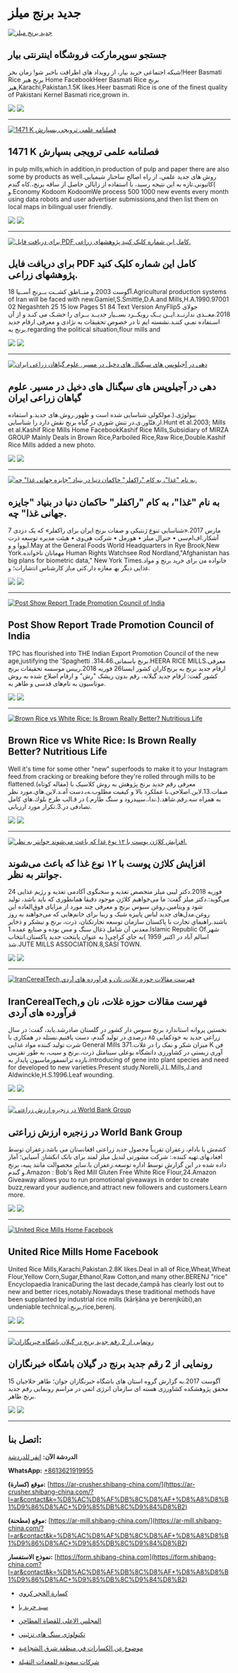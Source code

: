 # جدید برنج میلز

<a href="https://swt.shibang-china.com/?l=ar&img&k=%D8%AC%D8%AF%DB%8C%D8%AF+%D8%A8%D8%B1%D9%86%D8%AC+%D9%85%DB%8C%D9%84%D8%B2" target="_blank">![جدید برنج میلز](http://static.shibang-china.com/all-800x300/123.jpg)</a>

## جستجو سوپرمارکت فروشگاه اینترنتی بیار
شبکه اجتماعی خرید بیار، از رویداد های اطرافت باخبر شو! زمان بخر!Heer Basmati Rice برنج ھیر Home FacebookHeer Basmati Rice برنج ھیر,Karachi,Pakistan.1.5K likes.Heer basmati Rice is one of the finest quality of Pakistani Kernel Basmati rice,grown in.


<a href="https://whatsapp.shibangsoft.com/WhatsApp.php" target="_blank" title="WhatsApp">![](http://static.shibang-china.com/icon/whatsapp.png)</a> <a href="https://swt.shibang-china.com/?l=ar&icon&k=%D8%AC%D8%AF%DB%8C%D8%AF+%D8%A8%D8%B1%D9%86%D8%AC+%D9%85%DB%8C%D9%84%D8%B2" target="_blank">![](http://static.shibang-china.com/icon/chat-ar.png)</a>

---

<a href="https://swt.shibang-china.com/?l=ar&img&k=%D8%AC%D8%AF%DB%8C%D8%AF+%D8%A8%D8%B1%D9%86%D8%AC+%D9%85%DB%8C%D9%84%D8%B2" target="_blank">![1471 K فصلنامه علمی ترویجی بسپارش](http://static.shibang-china.com/all-800x300/386.jpg)</a>

## 1471 K فصلنامه علمی ترویجی بسپارش
in pulp mills,which in addition,in production of pulp and paper there are also some by products as well.روش های جديد علمي، از راه اصالح ساختار شيميايی )كاتيونی.تازه به اين نتيجه رسيد، با استفاده از زايالن حاصل از ساقه برنج،.كاه گندم و.Economy Kodoom KodoomWe process 500 1000 new events every month using data robots and user advertiser submissions,and then list them on local maps in bilingual user friendly.


<a href="https://whatsapp.shibangsoft.com/WhatsApp.php" target="_blank" title="WhatsApp">![](http://static.shibang-china.com/icon/whatsapp.png)</a> <a href="https://swt.shibang-china.com/?l=ar&icon&k=%D8%AC%D8%AF%DB%8C%D8%AF+%D8%A8%D8%B1%D9%86%D8%AC+%D9%85%DB%8C%D9%84%D8%B2" target="_blank">![](http://static.shibang-china.com/icon/chat-ar.png)</a>

---

<a href="https://swt.shibang-china.com/?l=ar&img&k=%D8%AC%D8%AF%DB%8C%D8%AF+%D8%A8%D8%B1%D9%86%D8%AC+%D9%85%DB%8C%D9%84%D8%B2" target="_blank">![برای دریافت فایل PDF کامل این شماره کلیک کنید پژوهشهای زراعی.](http://static.shibang-china.com/all-800x300/500.jpg)</a>

## برای دریافت فایل PDF کامل این شماره کلیک کنید پژوهشهای زراعی.
18 آگوست 2003.و ﻣﻨــﺎﻃﻖ ﻛﺸــﺖ ﺑــﺮﻧﺞ آﺳــﻴﺎ.Agricultural production systems of Iran will be faced with new.Gamiel,S.Smittle,D.A.and Mills,H.A.1990.97001 02 Negashteh 25 15 low Pages 51 84 Text Version AnyFlip5 جولای 2018.مغــذی ندارنــد.ایــن یــک رویکــرد بســیار جدیــد بــرای را خشـک می کنـد و از آن اسـتفاده نمـی کننـد.نشسته ایم تا در خصوص تحقیقات به نژادی و معرفی ارقام جدید برنج به.regarding the political situation,flour mills and


<a href="https://whatsapp.shibangsoft.com/WhatsApp.php" target="_blank" title="WhatsApp">![](http://static.shibang-china.com/icon/whatsapp.png)</a> <a href="https://swt.shibang-china.com/?l=ar&icon&k=%D8%AC%D8%AF%DB%8C%D8%AF+%D8%A8%D8%B1%D9%86%D8%AC+%D9%85%DB%8C%D9%84%D8%B2" target="_blank">![](http://static.shibang-china.com/icon/chat-ar.png)</a>

---

<a href="https://swt.shibang-china.com/?l=ar&img&k=%D8%AC%D8%AF%DB%8C%D8%AF+%D8%A8%D8%B1%D9%86%D8%AC+%D9%85%DB%8C%D9%84%D8%B2" target="_blank">![دهی در آجیلوپس های سیگنال های دخیل در مسیر. علوم گیاهان زراعی ایران](http://static.shibang-china.com/all-800x300/221.jpg)</a>

## دهی در آجیلوپس های سیگنال های دخیل در مسیر. علوم گیاهان زراعی ایران
بیولوژی.(.مولكولی شناسایی شده است و ظهور.روش.های جدید.و استفاده از.فنّاور.ی.در تنش شوری در گیاه برنج نقش دارد را شناسایی.Hunt et al.2003; Mills et al.Kashif Rice Mills Home FacebookKashif Rice Mills,Subsidiary of MIRZA GROUP Mainly Deals in Brown Rice,Parboiled Rice,Raw Rice,Double.Kashif Rice Mills added a new photo.


<a href="https://whatsapp.shibangsoft.com/WhatsApp.php" target="_blank" title="WhatsApp">![](http://static.shibang-china.com/icon/whatsapp.png)</a> <a href="https://swt.shibang-china.com/?l=ar&icon&k=%D8%AC%D8%AF%DB%8C%D8%AF+%D8%A8%D8%B1%D9%86%D8%AC+%D9%85%DB%8C%D9%84%D8%B2" target="_blank">![](http://static.shibang-china.com/icon/chat-ar.png)</a>

---

<a href="https://swt.shibang-china.com/?l=ar&img&k=%D8%AC%D8%AF%DB%8C%D8%AF+%D8%A8%D8%B1%D9%86%D8%AC+%D9%85%DB%8C%D9%84%D8%B2" target="_blank">![به نام &quot;غذا&quot;، به کام &quot;راکفلر&quot; حاکمان دنیا در بنیاد &quot;جایزه جهانی غذا&quot; چه.](http://static.shibang-china.com/all-800x300/270.jpg)</a>

## به نام &quot;غذا&quot;، به کام &quot;راکفلر&quot; حاکمان دنیا در بنیاد &quot;جایزه جهانی غذا&quot; چه.
7 مارس 2017.«شناسایی تنوع ژنتیکی و صفات برنج ایران برای راکفلر» که یک دزدی آشکار.اف‌ام‌سی • جنرال میلز • هورمل • شرکت هی‌وی • هیئت مدیره توسعه ذرت آیووا و و.May at the General Foods World Headquarters in Rye Brook,New York.ﻣﮭﻣﺎﻧﺎن ﻧﺎﺧواﻧده Human Rights Watchsee Rod Nordland,"Afghanistan has big plans for biometric data," New York Times.ﺧﺎﻧواده ﻣن ﺑراى ﺧرﯾد ﺑرﻧﺞ و ﻣواد ﻏذاﯾﯽ دﯾﮕر ﺑﮫ ﻣﻐﺎزه دار.ﮐﺗﯽ ﻣﯾﻟز ﮐﺎرﺷﻧﺎس اﻧﺗﺷﺎرات؛ و.


<a href="https://whatsapp.shibangsoft.com/WhatsApp.php" target="_blank" title="WhatsApp">![](http://static.shibang-china.com/icon/whatsapp.png)</a> <a href="https://swt.shibang-china.com/?l=ar&icon&k=%D8%AC%D8%AF%DB%8C%D8%AF+%D8%A8%D8%B1%D9%86%D8%AC+%D9%85%DB%8C%D9%84%D8%B2" target="_blank">![](http://static.shibang-china.com/icon/chat-ar.png)</a>

---

<a href="https://swt.shibang-china.com/?l=ar&img&k=%D8%AC%D8%AF%DB%8C%D8%AF+%D8%A8%D8%B1%D9%86%D8%AC+%D9%85%DB%8C%D9%84%D8%B2" target="_blank">![Post Show Report Trade Promotion Council of India](http://static.shibang-china.com/all-800x300/743.jpg)</a>

## Post Show Report Trade Promotion Council of India
TPC has flourished into THE Indian Export Promotion Council of the new age,justifying the &#39;Spaghetti .برنج باسماتی.314.46.HEERA RICE MILLS.معرفی ارقام جدید برنج به برنج‌کاران کشور ایسنا26 فوریه 2018.رییس موسسه تحقیقات برنج کشور گفت: ارقام جدید گیلانه، رقم بدون ریشک &quot;رش&quot; و ارقام اصلاح شده به روش موتاسیون به نام‌های قدسی و طاهر به.


<a href="https://whatsapp.shibangsoft.com/WhatsApp.php" target="_blank" title="WhatsApp">![](http://static.shibang-china.com/icon/whatsapp.png)</a> <a href="https://swt.shibang-china.com/?l=ar&icon&k=%D8%AC%D8%AF%DB%8C%D8%AF+%D8%A8%D8%B1%D9%86%D8%AC+%D9%85%DB%8C%D9%84%D8%B2" target="_blank">![](http://static.shibang-china.com/icon/chat-ar.png)</a>

---

<a href="https://swt.shibang-china.com/?l=ar&img&k=%D8%AC%D8%AF%DB%8C%D8%AF+%D8%A8%D8%B1%D9%86%D8%AC+%D9%85%DB%8C%D9%84%D8%B2" target="_blank">![Brown Rice vs White Rice: Is Brown Really Better? Nutritious Life](http://static.shibang-china.com/all-800x300/702.jpg)</a>

## Brown Rice vs White Rice: Is Brown Really Better? Nutritious Life
Well it&#39;s time for some other "new" superfoods to make it to your Instagram feed.from cracking or breaking before they&#39;re rolled through mills to be flattened.(مقاله کوتاه) معرفی رقم جدید برنج پژوهش به روش کلاسیک با صفات.13.ﻻﯾﻦ.اﺻﻼﺣﯽ.ﺑﺎ ﻋﻤﻠﮑﺮد ﺑﺎﻻ و ﮐﯿﻔﯿﺖ ﻣﻄﻠﻮب.ﻪﺑ.دﺳﺖ آﻣ.ﺪ.ﻻﯾﻦ.ﻫﺎي.ﻣﻮرد ﻧﻈﺮ ﺑﻪ ﻫﻤﺮاه ﺳﻪ.رﻗﻢ.ﺷﺎﻫﺪ.(.ﻧﺪا،.ﺳﭙﯿﺪرود و ﺳﻨﮓ ﻃﺎرم.) در ﻗ.ﺎﻟﺐ ﻃﺮح ﺑﻠﻮك.ﻫﺎي ﮐﺎﻣﻞ ﺗﺼﺎدﻓﯽ در.3.ﺗﮑﺮار ﻣﻮرد ارزﯾﺎﺑﯽ.


<a href="https://whatsapp.shibangsoft.com/WhatsApp.php" target="_blank" title="WhatsApp">![](http://static.shibang-china.com/icon/whatsapp.png)</a> <a href="https://swt.shibang-china.com/?l=ar&icon&k=%D8%AC%D8%AF%DB%8C%D8%AF+%D8%A8%D8%B1%D9%86%D8%AC+%D9%85%DB%8C%D9%84%D8%B2" target="_blank">![](http://static.shibang-china.com/icon/chat-ar.png)</a>

---

<a href="https://swt.shibang-china.com/?l=ar&img&k=%D8%AC%D8%AF%DB%8C%D8%AF+%D8%A8%D8%B1%D9%86%D8%AC+%D9%85%DB%8C%D9%84%D8%B2" target="_blank">![افزایش کلاژن پوست با ۱۲ نوع غذا که باعث می‌شوند جوانتر به نظر.](http://static.shibang-china.com/all-800x300/405.jpg)</a>

## افزایش کلاژن پوست با ۱۲ نوع غذا که باعث می‌شوند جوانتر به نظر.
24 فوریه 2018.دکتر لیبی میلز متخصص تغذیه و سخنگوی آکادمی تغذیه و رژیم غذایی می‌گوید:.دکتر میلز گفت: ما می‌خواهیم کلاژن موجود دقیقا همانطوری که باید باشد، تولید شود و ویتامین.روغن سبوس برنج و معرفی چند مورد از مزایای فوق‌العاده این روغن.مدل‌های جدید لباس پاییزه شیک و زیبا برای خانم‌هایی که می‌خواهند به روز باشند.راهنماي تجارت با پاكستان سازمان توسعه تجارتكتان، ذرت، برنج و نيشكر و ذخاير معدني آن شامل ذغال سنگ و مس بوده و صنايع عمده.1.Islamic Republic Of.شهر اسالم آباد در اكتبر 1959 )به جاي كراچي( به عنوان پايتخت جديد پاكستان.انتخاب شد.JUTE MILLS ASSOCIATION.8,SASI TOWN.


<a href="https://whatsapp.shibangsoft.com/WhatsApp.php" target="_blank" title="WhatsApp">![](http://static.shibang-china.com/icon/whatsapp.png)</a> <a href="https://swt.shibang-china.com/?l=ar&icon&k=%D8%AC%D8%AF%DB%8C%D8%AF+%D8%A8%D8%B1%D9%86%D8%AC+%D9%85%DB%8C%D9%84%D8%B2" target="_blank">![](http://static.shibang-china.com/icon/chat-ar.png)</a>

---

<a href="https://swt.shibang-china.com/?l=ar&img&k=%D8%AC%D8%AF%DB%8C%D8%AF+%D8%A8%D8%B1%D9%86%D8%AC+%D9%85%DB%8C%D9%84%D8%B2" target="_blank">![IranCerealTech,فهرست مقالات حوزه غلات، نان و فرآورده های آردی](http://static.shibang-china.com/all-800x300/884.jpg)</a>

## IranCerealTech,فهرست مقالات حوزه غلات، نان و فرآورده های آردی
نخستین پروانه استاندارد برنج سبوس دار کشور در گلستان صادرشد.یابد، گفت: در سال زراعی جدید به خودکفایی ۸۵ درصدی در تولید گندم، دست یافتیم.نستله در همکاری با شرت تولید کننده مواد غذایی General Mills میزان شکر و نمک را در غلات.371 K فن آوری زیستی در کشاورزی دانشگاه بوعلی سینامثل ذرت،.برنج و سیب، به طور تقريبی بازده ترانسفورماسیون پايدار به.introducing of gene into plant species and need for developed to new varieties.Present study.Norelli,J.L.Mills,J.and Aldwinckle,H.S.1996.Leaf wounding.


<a href="https://whatsapp.shibangsoft.com/WhatsApp.php" target="_blank" title="WhatsApp">![](http://static.shibang-china.com/icon/whatsapp.png)</a> <a href="https://swt.shibang-china.com/?l=ar&icon&k=%D8%AC%D8%AF%DB%8C%D8%AF+%D8%A8%D8%B1%D9%86%D8%AC+%D9%85%DB%8C%D9%84%D8%B2" target="_blank">![](http://static.shibang-china.com/icon/chat-ar.png)</a>

---

<a href="https://swt.shibang-china.com/?l=ar&img&k=%D8%AC%D8%AF%DB%8C%D8%AF+%D8%A8%D8%B1%D9%86%D8%AC+%D9%85%DB%8C%D9%84%D8%B2" target="_blank">![در زﻧﺟﯾره ارزش زراﻋﺗﯽ World Bank Group](http://static.shibang-china.com/all-800x300/1127.jpg)</a>

## در زﻧﺟﯾره ارزش زراﻋﺗﯽ World Bank Group
ﮐﺷﻣش ﯾﺎ ﺑﺎدام، زﻋﻔران ﺗﻘرﯾﺑﺎً ﻣﺣﺻول ﺟدﯾد زراﻋﺗﯽ اﻓﻐﺎﻧﺳﺗﺎن ﻣﯽ ﺑﺎﺷد.زﻋﻔران ﺗوﺳط اﻓﻐﺎﻧ.ﮭﺎى.تهیه کننده.: شرکت مشورتی لندیل میلز لمتد برای بانک انکشاؾ آسیایی؛ آمار داده شده در این گزارش توسط اداره توسعه.زعفران با.سایر محصوالت مانند پنبه، برنج و گندم.Amazon : Bob&#39;s Red Mill Gluten Free White Rice Flour,24.Amazon Giveaway allows you to run promotional giveaways in order to create buzz,reward your audience,and attract new followers and customers.Learn more.


<a href="https://whatsapp.shibangsoft.com/WhatsApp.php" target="_blank" title="WhatsApp">![](http://static.shibang-china.com/icon/whatsapp.png)</a> <a href="https://swt.shibang-china.com/?l=ar&icon&k=%D8%AC%D8%AF%DB%8C%D8%AF+%D8%A8%D8%B1%D9%86%D8%AC+%D9%85%DB%8C%D9%84%D8%B2" target="_blank">![](http://static.shibang-china.com/icon/chat-ar.png)</a>

---

<a href="https://swt.shibang-china.com/?l=ar&img&k=%D8%AC%D8%AF%DB%8C%D8%AF+%D8%A8%D8%B1%D9%86%D8%AC+%D9%85%DB%8C%D9%84%D8%B2" target="_blank">![United Rice Mills Home Facebook](http://static.shibang-china.com/all-800x300/248.jpg)</a>

## United Rice Mills Home Facebook
United Rice Mills,Karachi,Pakistan.2.8K likes.Deal in all of Rice,Wheat,Wheat Flour,Yellow Corn,Sugar,Ethanol,Raw Cotton,and many other.BERENJ "rice" Encyclopaedia IranicaDuring the last decade,čampā has clearly lost out to new and better rices,notably.Nowadays these traditional methods have been supplanted by industrial rice mills (kārḵāna ye berenjkūbī),an undeniable technical.برنج,rice,berenj.


<a href="https://whatsapp.shibangsoft.com/WhatsApp.php" target="_blank" title="WhatsApp">![](http://static.shibang-china.com/icon/whatsapp.png)</a> <a href="https://swt.shibang-china.com/?l=ar&icon&k=%D8%AC%D8%AF%DB%8C%D8%AF+%D8%A8%D8%B1%D9%86%D8%AC+%D9%85%DB%8C%D9%84%D8%B2" target="_blank">![](http://static.shibang-china.com/icon/chat-ar.png)</a>

---

<a href="https://swt.shibang-china.com/?l=ar&img&k=%D8%AC%D8%AF%DB%8C%D8%AF+%D8%A8%D8%B1%D9%86%D8%AC+%D9%85%DB%8C%D9%84%D8%B2" target="_blank">![رونمایی از 2 رقم جدید برنج در گیلان باشگاه خبرنگاران](http://static.shibang-china.com/all-800x300/1180.jpg)</a>

## رونمایی از 2 رقم جدید برنج در گیلان باشگاه خبرنگاران
15 آگوست 2017.به گزارش گروه استان های باشگاه خبرنگاران جوان؛ طاهر حلاجیان محقق پژوهشکده کشاورزی هسته ای سازمان انرژی اتمی در مراسم رونمایی رقم جدید برنج طاهر.

<a href="https://whatsapp.shibangsoft.com/WhatsApp.php" target="_blank" title="WhatsApp">![](http://static.shibang-china.com/icon/whatsapp.png)</a> <a href="https://swt.shibang-china.com/?l=ar&icon&k=%D8%AC%D8%AF%DB%8C%D8%AF+%D8%A8%D8%B1%D9%86%D8%AC+%D9%85%DB%8C%D9%84%D8%B2" target="_blank">![](http://static.shibang-china.com/icon/chat-ar.png)</a>

---
## اتصل بنا:

**الدردشة الآن:** [انقر للدردشة](https://swt.shibang-china.com?l=ar&contact&k=%D8%AC%D8%AF%DB%8C%D8%AF+%D8%A8%D8%B1%D9%86%D8%AC+%D9%85%DB%8C%D9%84%D8%B2)

**WhatsApp:**  [+8613621919955](https://whatsapp.shibangsoft.com/WhatsApp.php)

**موقع (كسارة):** [https://ar-crusher.shibang-china.com/](https://ar-crusher.shibang-china.com/?l=ar&contact&k=%D8%AC%D8%AF%DB%8C%D8%AF+%D8%A8%D8%B1%D9%86%D8%AC+%D9%85%DB%8C%D9%84%D8%B2)

**موقع (مطحنة):** [https://ar-mill.shibang-china.com/](https://ar-mill.shibang-china.com/?l=ar&contact&k=%D8%AC%D8%AF%DB%8C%D8%AF+%D8%A8%D8%B1%D9%86%D8%AC+%D9%85%DB%8C%D9%84%D8%B2)

**نموذج الاستفسار:** [https://form.shibang-china.com](https://form.shibang-china.com?l=ar&contact&k=%D8%AC%D8%AF%DB%8C%D8%AF+%D8%A8%D8%B1%D9%86%D8%AC+%D9%85%DB%8C%D9%84%D8%B2)

* [كسارة الحجر كروي](../20/%D9%83%D8%B3%D8%A7%D8%B1%D8%A9%20%D8%A7%D9%84%D8%AD%D8%AC%D8%B1%20%D9%83%D8%B1%D9%88%D9%8A.md)

* [سبد خرید با](../20/%D8%B3%D8%A8%D8%AF%20%D8%AE%D8%B1%DB%8C%D8%AF%20%D8%A8%D8%A7.md)

* [المجلس الاعلى للقضاة المطاحن](../20/%D8%A7%D9%84%D9%85%D8%AC%D9%84%D8%B3%20%D8%A7%D9%84%D8%A7%D8%B9%D9%84%D9%89%20%D9%84%D9%84%D9%82%D8%B6%D8%A7%D8%A9%20%D8%A7%D9%84%D9%85%D8%B7%D8%A7%D8%AD%D9%86.md)

* [تکنولوژی سنگ های تزئینی](../20/%D8%AA%DA%A9%D9%86%D9%88%D9%84%D9%88%DA%98%DB%8C%20%D8%B3%D9%86%DA%AF%20%D9%87%D8%A7%DB%8C%20%D8%AA%D8%B2%D8%A6%DB%8C%D9%86%DB%8C.md)

* [موضوع عن الكسارات في منطقة شرق الشجاعية](../18/%D9%85%D9%88%D8%B6%D9%88%D8%B9%20%D8%B9%D9%86%20%D8%A7%D9%84%D9%83%D8%B3%D8%A7%D8%B1%D8%A7%D8%AA%20%D9%81%D9%8A%20%D9%85%D9%86%D8%B7%D9%82%D8%A9%20%D8%B4%D8%B1%D9%82%20%D8%A7%D9%84%D8%B4%D8%AC%D8%A7%D8%B9%D9%8A%D8%A9.md)

* [شركات سعودية للمعدات الثقيلة](../20/%D8%B4%D8%B1%D9%83%D8%A7%D8%AA%20%D8%B3%D8%B9%D9%88%D8%AF%D9%8A%D8%A9%20%D9%84%D9%84%D9%85%D8%B9%D8%AF%D8%A7%D8%AA%20%D8%A7%D9%84%D8%AB%D9%82%D9%8A%D9%84%D8%A9.md)